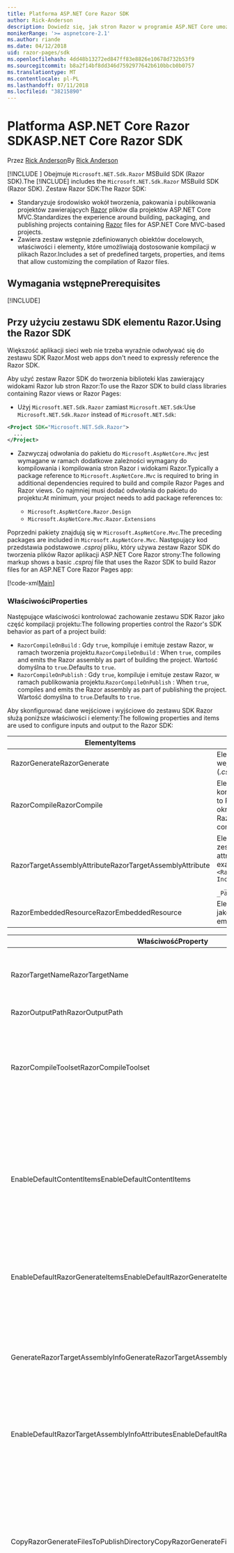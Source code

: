 ```yaml
---
title: Platforma ASP.NET Core Razor SDK
author: Rick-Anderson
description: Dowiedz się, jak stron Razor w programie ASP.NET Core umożliwia kodowania scenariuszy skoncentrowane na stronie łatwiejsze i bardziej wydajne niż przy użyciu platformy MVC.
monikerRange: '>= aspnetcore-2.1'
ms.author: riande
ms.date: 04/12/2018
uid: razor-pages/sdk
ms.openlocfilehash: 4dd48b13272ed847ff83e8826e10678d732b53f9
ms.sourcegitcommit: b8a2f14bf8dd346d7592977642b610bbcb0b0757
ms.translationtype: MT
ms.contentlocale: pl-PL
ms.lasthandoff: 07/11/2018
ms.locfileid: "38215890"
---
```

# <a name="aspnet-core-razor-sdk"></a><span data-ttu-id="f8aa4-103">Platforma ASP.NET Core Razor SDK</span><span class="sxs-lookup"><span data-stu-id="f8aa4-103">ASP.NET Core Razor SDK</span></span>

<span data-ttu-id="f8aa4-104">Przez [Rick Anderson](https://twitter.com/RickAndMSFT)</span><span class="sxs-lookup"><span data-stu-id="f8aa4-104">By [Rick Anderson](https://twitter.com/RickAndMSFT)</span></span>

<span data-ttu-id="f8aa4-105">[!INCLUDE [](~/includes/2.1-SDK.md)] Obejmuje `Microsoft.NET.Sdk.Razor` MSBuild SDK (Razor SDK).</span><span class="sxs-lookup"><span data-stu-id="f8aa4-105">The [!INCLUDE[](~/includes/2.1-SDK.md)] includes the `Microsoft.NET.Sdk.Razor` MSBuild SDK (Razor SDK).</span></span> <span data-ttu-id="f8aa4-106">Zestaw Razor SDK:</span><span class="sxs-lookup"><span data-stu-id="f8aa4-106">The Razor SDK:</span></span>

* <span data-ttu-id="f8aa4-107">Standaryzuje środowisko wokół tworzenia, pakowania i publikowania projektów zawierających [Razor](xref:mvc/views/razor) plików dla projektów ASP.NET Core MVC.</span><span class="sxs-lookup"><span data-stu-id="f8aa4-107">Standardizes the experience around building, packaging, and publishing projects containing [Razor](xref:mvc/views/razor) files for ASP.NET Core MVC-based projects.</span></span>
* <span data-ttu-id="f8aa4-108">Zawiera zestaw wstępnie zdefiniowanych obiektów docelowych, właściwości i elementy, które umożliwiają dostosowanie kompilacji w plikach Razor.</span><span class="sxs-lookup"><span data-stu-id="f8aa4-108">Includes a set of predefined targets, properties, and items that allow customizing the compilation of Razor files.</span></span>

## <a name="prerequisites"></a><span data-ttu-id="f8aa4-109">Wymagania wstępne</span><span class="sxs-lookup"><span data-stu-id="f8aa4-109">Prerequisites</span></span>

[!INCLUDE[](~/includes/2.1-SDK.md)]

## <a name="using-the-razor-sdk"></a><span data-ttu-id="f8aa4-110">Przy użyciu zestawu SDK elementu Razor.</span><span class="sxs-lookup"><span data-stu-id="f8aa4-110">Using the Razor SDK</span></span>

<span data-ttu-id="f8aa4-111">Większość aplikacji sieci web nie trzeba wyraźnie odwoływać się do zestawu SDK Razor.</span><span class="sxs-lookup"><span data-stu-id="f8aa4-111">Most web apps don't need to expressly reference the Razor SDK.</span></span> 

<span data-ttu-id="f8aa4-112">Aby użyć zestaw Razor SDK do tworzenia biblioteki klas zawierający widokami Razor lub stron Razor:</span><span class="sxs-lookup"><span data-stu-id="f8aa4-112">To use the Razor SDK to build class libraries containing Razor views or Razor Pages:</span></span>

* <span data-ttu-id="f8aa4-113">Użyj `Microsoft.NET.Sdk.Razor` zamiast `Microsoft.NET.Sdk`:</span><span class="sxs-lookup"><span data-stu-id="f8aa4-113">Use `Microsoft.NET.Sdk.Razor` instead of `Microsoft.NET.Sdk`:</span></span>
```xml
<Project SDK="Microsoft.NET.Sdk.Razor">
  ...
</Project>
```

* <span data-ttu-id="f8aa4-114">Zazwyczaj odwołania do pakietu do `Microsoft.AspNetCore.Mvc` jest wymagane w ramach dodatkowe zależności wymagany do kompilowania i kompilowania stron Razor i widokami Razor.</span><span class="sxs-lookup"><span data-stu-id="f8aa4-114">Typically a package reference to `Microsoft.AspNetCore.Mvc` is required to bring in additional dependencies required to build and compile Razor Pages and Razor views.</span></span> <span data-ttu-id="f8aa4-115">Co najmniej musi dodać odwołania do pakietu do projektu:</span><span class="sxs-lookup"><span data-stu-id="f8aa4-115">At minimum, your project needs to add package references to:</span></span>

    * `Microsoft.AspNetCore.Razor.Design` 
    * `Microsoft.AspNetCore.Mvc.Razor.Extensions`
    
 <span data-ttu-id="f8aa4-116">Poprzedni pakiety znajdują się w `Microsoft.AspNetCore.Mvc`.</span><span class="sxs-lookup"><span data-stu-id="f8aa4-116">The preceding packages are included in `Microsoft.AspNetCore.Mvc`.</span></span> <span data-ttu-id="f8aa4-117">Następujący kod przedstawia podstawowe *.csproj* pliku, który używa zestaw Razor SDK do tworzenia plików Razor aplikacji ASP.NET Core Razor strony:</span><span class="sxs-lookup"><span data-stu-id="f8aa4-117">The following markup shows a basic *.csproj* file that uses the Razor SDK to build Razor files for an ASP.NET Core Razor Pages app:</span></span>
    
 [!code-xml[Main](sdk/sample/RazorSDK.csproj)]

### <a name="properties"></a><span data-ttu-id="f8aa4-118">Właściwości</span><span class="sxs-lookup"><span data-stu-id="f8aa4-118">Properties</span></span>

<span data-ttu-id="f8aa4-119">Następujące właściwości kontrolować zachowanie zestawu SDK Razor jako część kompilacji projektu:</span><span class="sxs-lookup"><span data-stu-id="f8aa4-119">The following properties control the Razor's SDK behavior as part of a project build:</span></span>

* <span data-ttu-id="f8aa4-120">`RazorCompileOnBuild` : Gdy `true`, kompiluje i emituje zestaw Razor, w ramach tworzenia projektu.</span><span class="sxs-lookup"><span data-stu-id="f8aa4-120">`RazorCompileOnBuild` : When `true`, compiles and emits the Razor assembly as part of building the project.</span></span> <span data-ttu-id="f8aa4-121">Wartość domyślna to `true`.</span><span class="sxs-lookup"><span data-stu-id="f8aa4-121">Defaults to `true`.</span></span>
* <span data-ttu-id="f8aa4-122">`RazorCompileOnPublish` : Gdy `true`, kompiluje i emituje zestaw Razor, w ramach publikowania projektu.</span><span class="sxs-lookup"><span data-stu-id="f8aa4-122">`RazorCompileOnPublish` : When `true`, compiles and emits the Razor assembly as part of publishing the project.</span></span> <span data-ttu-id="f8aa4-123">Wartość domyślna to `true`.</span><span class="sxs-lookup"><span data-stu-id="f8aa4-123">Defaults to `true`.</span></span>

<span data-ttu-id="f8aa4-124">Aby skonfigurować dane wejściowe i wyjściowe do zestawu SDK Razor służą poniższe właściwości i elementy:</span><span class="sxs-lookup"><span data-stu-id="f8aa4-124">The following properties and items are used to configure inputs and output to the Razor SDK:</span></span>

| <span data-ttu-id="f8aa4-125">Elementy</span><span class="sxs-lookup"><span data-stu-id="f8aa4-125">Items</span></span>                                         | <span data-ttu-id="f8aa4-126">Opis</span><span class="sxs-lookup"><span data-stu-id="f8aa4-126">Description</span></span>                                                                   |
| ------------                                  | -------------                                                                 |
| <span data-ttu-id="f8aa4-127">RazorGenerate</span><span class="sxs-lookup"><span data-stu-id="f8aa4-127">RazorGenerate</span></span>                                 | <span data-ttu-id="f8aa4-128">Element elementów (*.cshtml* plików), które są dane wejściowe do celów generowania kodu.</span><span class="sxs-lookup"><span data-stu-id="f8aa4-128">Item elements (*.cshtml* files) that are inputs to code generation targets.</span></span> |
| <span data-ttu-id="f8aa4-129">RazorCompile</span><span class="sxs-lookup"><span data-stu-id="f8aa4-129">RazorCompile</span></span>                                  | <span data-ttu-id="f8aa4-130">Elementy (pliki CS), które to dane wejściowe do celów kompilacji Razor.</span><span class="sxs-lookup"><span data-stu-id="f8aa4-130">Item elements (.cs files) that are inputs to  Razor compilation targets.</span></span> <span data-ttu-id="f8aa4-131">Użyj tego ItemGroup, aby określić dodatkowe pliki do skompilowany w zestawie Razor.</span><span class="sxs-lookup"><span data-stu-id="f8aa4-131">Use this ItemGroup to specify additional files to be compiled into the Razor assembly.</span></span> |
| <span data-ttu-id="f8aa4-132">RazorTargetAssemblyAttribute</span><span class="sxs-lookup"><span data-stu-id="f8aa4-132">RazorTargetAssemblyAttribute</span></span>                  | <span data-ttu-id="f8aa4-133">Element służącego do kodu generowania atrybuty dla zestawu Razor.</span><span class="sxs-lookup"><span data-stu-id="f8aa4-133">Item elements used to code generate attributes for the Razor assembly.</span></span> <span data-ttu-id="f8aa4-134">Na przykład:</span><span class="sxs-lookup"><span data-stu-id="f8aa4-134">For example:</span></span>  <br />`<RazorAssemblyAttribute ` <br />  `Include="System.Reflection.AssemblyMetadataAttribute"`<br />`  _Parameter1="BuildSource" _Parameter2="https://docs.asp.net/">` |
| <span data-ttu-id="f8aa4-135">RazorEmbeddedResource</span><span class="sxs-lookup"><span data-stu-id="f8aa4-135">RazorEmbeddedResource</span></span>                         | <span data-ttu-id="f8aa4-136">Elementy dodane do wygenerowanego zestawu Razor jako zasobów osadzonych</span><span class="sxs-lookup"><span data-stu-id="f8aa4-136">Item elements added as embedded resources to the generated Razor assembly</span></span> |

| <span data-ttu-id="f8aa4-137">Właściwość</span><span class="sxs-lookup"><span data-stu-id="f8aa4-137">Property</span></span>                                      | <span data-ttu-id="f8aa4-138">Opis</span><span class="sxs-lookup"><span data-stu-id="f8aa4-138">Description</span></span>                                                                   |
| ------------                                  | -------------                                                                 |
| <span data-ttu-id="f8aa4-139">RazorTargetName</span><span class="sxs-lookup"><span data-stu-id="f8aa4-139">RazorTargetName</span></span>                               | <span data-ttu-id="f8aa4-140">Nazwa pliku (bez rozszerzenia) zestaw utworzony przez Razor.</span><span class="sxs-lookup"><span data-stu-id="f8aa4-140">File name (without extension) of the assembly produced by Razor.</span></span> | 
| <span data-ttu-id="f8aa4-141">RazorOutputPath</span><span class="sxs-lookup"><span data-stu-id="f8aa4-141">RazorOutputPath</span></span>                               | <span data-ttu-id="f8aa4-142">Katalog wyjściowy Razor.</span><span class="sxs-lookup"><span data-stu-id="f8aa4-142">The Razor output directory.</span></span>                                      |
| <span data-ttu-id="f8aa4-143">RazorCompileToolset</span><span class="sxs-lookup"><span data-stu-id="f8aa4-143">RazorCompileToolset</span></span>                           | <span data-ttu-id="f8aa4-144">Używany do określenia zestawu narzędzi, używany do tworzenia zestawu Razor.</span><span class="sxs-lookup"><span data-stu-id="f8aa4-144">Used to determine the toolset used to build the Razor assembly.</span></span> <span data-ttu-id="f8aa4-145">Prawidłowe wartości to `Implicit`,, a `PrecompilationTool`.</span><span class="sxs-lookup"><span data-stu-id="f8aa4-145">Valid values are `Implicit`, , and `PrecompilationTool`.</span></span> |
| <span data-ttu-id="f8aa4-146">EnableDefaultContentItems</span><span class="sxs-lookup"><span data-stu-id="f8aa4-146">EnableDefaultContentItems</span></span>                     | <span data-ttu-id="f8aa4-147">Gdy `true`, obejmuje niektórych typów plików, takie jak *.cshtml* pliki zawartości w projekcie.</span><span class="sxs-lookup"><span data-stu-id="f8aa4-147">When `true`, includes certain file types, such as *.cshtml* files, as content in the project.</span></span> <span data-ttu-id="f8aa4-148">Po odwołaniu za pośrednictwem Microsoft.NET.Sdk.Web obejmuje również wszystkie pliki w *wwwroot*i plików konfiguracji.</span><span class="sxs-lookup"><span data-stu-id="f8aa4-148">When referenced via Microsoft.NET.Sdk.Web, also includes all files under *wwwroot*, and config files.</span></span>         |
| <span data-ttu-id="f8aa4-149">EnableDefaultRazorGenerateItems</span><span class="sxs-lookup"><span data-stu-id="f8aa4-149">EnableDefaultRazorGenerateItems</span></span>               | <span data-ttu-id="f8aa4-150">Gdy `true`, obejmuje *.cshtml* plików ze `Content` elementy w `RazorGenerate` elementów.</span><span class="sxs-lookup"><span data-stu-id="f8aa4-150">When `true`, includes *.cshtml* files from `Content` items in `RazorGenerate` items.</span></span> |
| <span data-ttu-id="f8aa4-151">GenerateRazorTargetAssemblyInfo</span><span class="sxs-lookup"><span data-stu-id="f8aa4-151">GenerateRazorTargetAssemblyInfo</span></span>               | <span data-ttu-id="f8aa4-152">Gdy `true`, generuje *.cs* plik zawierający atrybuty określone przez `RazorAssemblyAttribute` i dołączenia go w danych wyjściowych kompilacji.</span><span class="sxs-lookup"><span data-stu-id="f8aa4-152">When `true`, generates a *.cs* file containing attributes specified by `RazorAssemblyAttribute` and includes it in the compile output.</span></span> |
| <span data-ttu-id="f8aa4-153">EnableDefaultRazorTargetAssemblyInfoAttributes</span><span class="sxs-lookup"><span data-stu-id="f8aa4-153">EnableDefaultRazorTargetAssemblyInfoAttributes</span></span> | <span data-ttu-id="f8aa4-154">Gdy `true`, dodaje domyślny zestaw atrybutów zestawu do `RazorAssemblyAttribute`.</span><span class="sxs-lookup"><span data-stu-id="f8aa4-154">When `true`, adds a default set of assembly attributes to `RazorAssemblyAttribute`.</span></span> |
| <span data-ttu-id="f8aa4-155">CopyRazorGenerateFilesToPublishDirectory</span><span class="sxs-lookup"><span data-stu-id="f8aa4-155">CopyRazorGenerateFilesToPublishDirectory</span></span>       | <span data-ttu-id="f8aa4-156">Gdy `true`, kopiuje elementy RazorGenerate (*.cshtml*) pliki do katalogu publikowania.</span><span class="sxs-lookup"><span data-stu-id="f8aa4-156">When `true`, copies RazorGenerate items (*.cshtml*) files to the publish directory.</span></span> <span data-ttu-id="f8aa4-157">Zazwyczaj pliki Razor nie są potrzebne w opublikowanej aplikacji, jeśli uczestniczą w kompilacji w czasie kompilacji lub czasu publikowania.</span><span class="sxs-lookup"><span data-stu-id="f8aa4-157">Typically Razor files are not needed for a published application if they participate in compilation at build-time or publish-time.</span></span> <span data-ttu-id="f8aa4-158">Wartość domyślna to `false`.</span><span class="sxs-lookup"><span data-stu-id="f8aa4-158">Defaults to `false`.</span></span> |
| <span data-ttu-id="f8aa4-159">CopyRefAssembliesToPublishDirectory</span><span class="sxs-lookup"><span data-stu-id="f8aa4-159">CopyRefAssembliesToPublishDirectory</span></span>            | <span data-ttu-id="f8aa4-160">Gdy `true`, skopiuj elementy zestawu odwołania do katalogu publikowania.</span><span class="sxs-lookup"><span data-stu-id="f8aa4-160">When `true`, copy reference assembly items to the publish directory.</span></span> <span data-ttu-id="f8aa4-161">Zazwyczaj zestawy odwołań nie są wymagane przez opublikowanej aplikacji, jeśli kompilacja Razor występuje w czasie kompilacji lub czasu publikowania.</span><span class="sxs-lookup"><span data-stu-id="f8aa4-161">Typically reference assemblies are not needed for a published application if Razor compilation occurs at build-time or publish-time.</span></span> <span data-ttu-id="f8aa4-162">Ustaw `true`, jeśli opublikowanej aplikacji wymaga kompilacja środowiska uruchomieniowego, na przykład modyfikuje pliki cshtml w czasie wykonywania, lub wykorzystuje osadzonych widoków.</span><span class="sxs-lookup"><span data-stu-id="f8aa4-162">Set to `true`, if your published application requires runtime compilation, for example, modifies cshtml files at runtime, or uses embedded views.</span></span> <span data-ttu-id="f8aa4-163">Wartość domyślna to `false`.</span><span class="sxs-lookup"><span data-stu-id="f8aa4-163">Defaults to `false`.</span></span> |
| <span data-ttu-id="f8aa4-164">IncludeRazorContentInPack</span><span class="sxs-lookup"><span data-stu-id="f8aa4-164">IncludeRazorContentInPack</span></span>                      | <span data-ttu-id="f8aa4-165">Gdy `true`, wszystkie elementy zawartości Razor (*.cshtml* pliki) zostanie oznaczona do włączenia do wygenerowanego pakietu NuGet.</span><span class="sxs-lookup"><span data-stu-id="f8aa4-165">When `true`, all Razor content items (*.cshtml* files) will be marked for inclusion in the generated NuGet package.</span></span> <span data-ttu-id="f8aa4-166">Wartość domyślna to `false`.</span><span class="sxs-lookup"><span data-stu-id="f8aa4-166">Defaults to `false`.</span></span> |
| <span data-ttu-id="f8aa4-167">EmbedRazorGenerateSources</span><span class="sxs-lookup"><span data-stu-id="f8aa4-167">EmbedRazorGenerateSources</span></span> | <span data-ttu-id="f8aa4-168">Gdy `true`, dodaje RazorGenerate (*.cshtml*) elementów jako osadzone pliki do wygenerowanego zestawu Razor.</span><span class="sxs-lookup"><span data-stu-id="f8aa4-168">When `true`, adds RazorGenerate (*.cshtml*) items as embedded files to the generated Razor assembly.</span></span> <span data-ttu-id="f8aa4-169">Wartość domyślna to `false`.</span><span class="sxs-lookup"><span data-stu-id="f8aa4-169">Defaults to `false`.</span></span> |
| <span data-ttu-id="f8aa4-170">UseRazorBuildServer</span><span class="sxs-lookup"><span data-stu-id="f8aa4-170">UseRazorBuildServer</span></span>                           | <span data-ttu-id="f8aa4-171">Gdy `true`, używa procesu serwera kompilacji trwałego odciążania roboczego generowania kodu.</span><span class="sxs-lookup"><span data-stu-id="f8aa4-171">When `true`, uses a persistent build server process to offload code generation work.</span></span> <span data-ttu-id="f8aa4-172">Wartością domyślną jest wartość `UseSharedCompilation`.</span><span class="sxs-lookup"><span data-stu-id="f8aa4-172">Defaults to the value of `UseSharedCompilation`.</span></span> |

### <a name="targets"></a><span data-ttu-id="f8aa4-173">Obiekty docelowe</span><span class="sxs-lookup"><span data-stu-id="f8aa4-173">Targets</span></span>
<span data-ttu-id="f8aa4-174">Zestaw Razor SDK definiuje dwa podstawowe cele:</span><span class="sxs-lookup"><span data-stu-id="f8aa4-174">The Razor SDK defines two primary targets:</span></span>

* <span data-ttu-id="f8aa4-175">`RazorGenerate` -Generuje kod *.cs* pliki z RazorGenerate elementu elementów.</span><span class="sxs-lookup"><span data-stu-id="f8aa4-175">`RazorGenerate` - Code generates *.cs* files from RazorGenerate item elements.</span></span> <span data-ttu-id="f8aa4-176">Użyj `RazorGenerateDependsOn` właściwości w celu określenia dodatkowych jest przeznaczony dla, uruchomić przed lub po ten element docelowy.</span><span class="sxs-lookup"><span data-stu-id="f8aa4-176">Use `RazorGenerateDependsOn` property to specify additional targets that can run before or after this target.</span></span>
* <span data-ttu-id="f8aa4-177">`RazorCompile` -Kompiluje generowane *.cs* pliki do zestawu Razor.</span><span class="sxs-lookup"><span data-stu-id="f8aa4-177">`RazorCompile` - Compiles generated *.cs* files in to a Razor assembly.</span></span> <span data-ttu-id="f8aa4-178">Użyj `RazorCompileDependsOn` Aby określić dodatkowe obiekty docelowe, które można uruchomić przed lub po ten element docelowy.</span><span class="sxs-lookup"><span data-stu-id="f8aa4-178">Use `RazorCompileDependsOn` to specify additional targets that can run before or after this target.</span></span>

### <a name="runtime-compilation-of-razor-views"></a><span data-ttu-id="f8aa4-179">Kompilacja środowiska uruchomieniowego z widokami Razor</span><span class="sxs-lookup"><span data-stu-id="f8aa4-179">Runtime compilation of Razor views</span></span>

* <span data-ttu-id="f8aa4-180">Domyślnie zestaw Razor SDK nie publikować zestawy odwołań, które są wymagane do przeprowadzenia kompilacja środowiska uruchomieniowego.</span><span class="sxs-lookup"><span data-stu-id="f8aa4-180">By default, the Razor SDK doesn't publish reference assemblies that are required to perform runtime compilation.</span></span> <span data-ttu-id="f8aa4-181">Skutkuje to błędy kompilacji podczas model aplikacji zależy od kompilacja środowiska uruchomieniowego&mdash;na przykład aplikacja używa osadzonych widoków widoków lub zmiany po opublikowaniu aplikacji.</span><span class="sxs-lookup"><span data-stu-id="f8aa4-181">This results in compilation failures when the application model relies on runtime compilation&mdash;for example, the app uses embedded views or changes views after the app is published.</span></span> <span data-ttu-id="f8aa4-182">Ustaw `CopyRefAssembliesToPublishDirectory` do `true` aby kontynuować publikowanie zestawów odwołań.</span><span class="sxs-lookup"><span data-stu-id="f8aa4-182">Set `CopyRefAssembliesToPublishDirectory` to `true` to continue publishing reference assemblies.</span></span>

* <span data-ttu-id="f8aa4-183">Aplikacje sieci web, upewnij się, jest przeznaczona aplikacja `Microsoft.NET.Sdk.Web` zestawu SDK.</span><span class="sxs-lookup"><span data-stu-id="f8aa4-183">For web applications, ensure your app is targeting `Microsoft.NET.Sdk.Web` SDK.</span></span>
